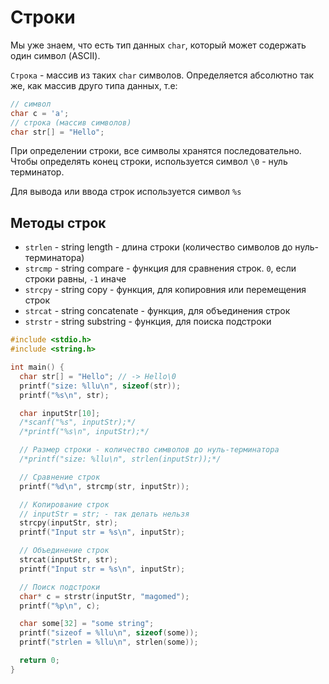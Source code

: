 # Строки

Мы уже знаем, что есть тип данных `char`, который может содержать один символ (ASCII).

`Строка` - массив из таких `char` cимволов. Определяется абсолютно так же, как массив друго типа данных, т.е:

```c
// символ
char c = 'a';
// строка (массив символов)
char str[] = "Hello";
```

При определении строки, все символы хранятся последовательно. Чтобы определять конец строки, используется символ `\0` - нуль терминатор.

Для вывода или ввода строк используется символ `%s`

## Методы строк

- `strlen` - string length - длина строки (количество символов до нуль-терминатора)
- `strcmp` - string compare - функция для сравнения строк. `0`, если строки равны, `-1` иначе
- `strcpy` - string copy - функция, для копировния или перемещения строк
- `strcat` - string concatenate - функция, для объединения строк
- `strstr` - string substring - функция, для поиска подстроки

```c
#include <stdio.h>
#include <string.h>

int main() {
  char str[] = "Hello"; // -> Hello\0
  printf("size: %llu\n", sizeof(str));
  printf("%s\n", str);

  char inputStr[10];
  /*scanf("%s", inputStr);*/
  /*printf("%s\n", inputStr);*/

  // Размер строки - количество символов до нуль-терминатора
  /*printf("size: %llu\n", strlen(inputStr));*/

  // Сравнение строк
  printf("%d\n", strcmp(str, inputStr));

  // Копирование строк
  // inputStr = str; - так делать нельзя
  strcpy(inputStr, str);
  printf("Input str = %s\n", inputStr);

  // Объединение строк
  strcat(inputStr, str);
  printf("Input str = %s\n", inputStr);

  // Поиск подстроки
  char* c = strstr(inputStr, "magomed");
  printf("%p\n", c);

  char some[32] = "some string";
  printf("sizeof = %llu\n", sizeof(some));
  printf("strlen = %llu\n", strlen(some));

  return 0;
}
```
